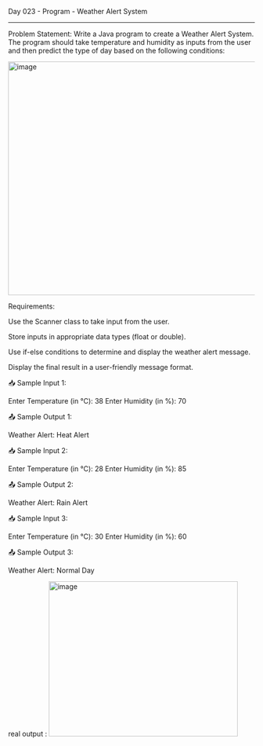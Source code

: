 Day 023 - Program - Weather Alert System
______________________________________________

Problem Statement:
Write a Java program to create a Weather Alert System.
The program should take temperature and humidity as inputs from the user and then predict the type of day based on the following conditions:

<img width="1083" height="476" alt="image" src="https://github.com/user-attachments/assets/e00db106-9247-413e-ac0e-0900ec98d38b" />

Requirements:

Use the Scanner class to take input from the user.

Store inputs in appropriate data types (float or double).

Use if-else conditions to determine and display the weather alert message.

Display the final result in a user-friendly message format.

📥 Sample Input 1:

Enter Temperature (in °C): 38
Enter Humidity (in %): 70


📤 Sample Output 1:

Weather Alert: Heat Alert


📥 Sample Input 2:

Enter Temperature (in °C): 28
Enter Humidity (in %): 85


📤 Sample Output 2:

Weather Alert: Rain Alert


📥 Sample Input 3:

Enter Temperature (in °C): 30
Enter Humidity (in %): 60


📤 Sample Output 3:

Weather Alert: Normal Day



real output :
<img width="386" height="316" alt="image" src="https://github.com/user-attachments/assets/5ae9e0f2-080a-4a85-a940-008b30aba79b" />
